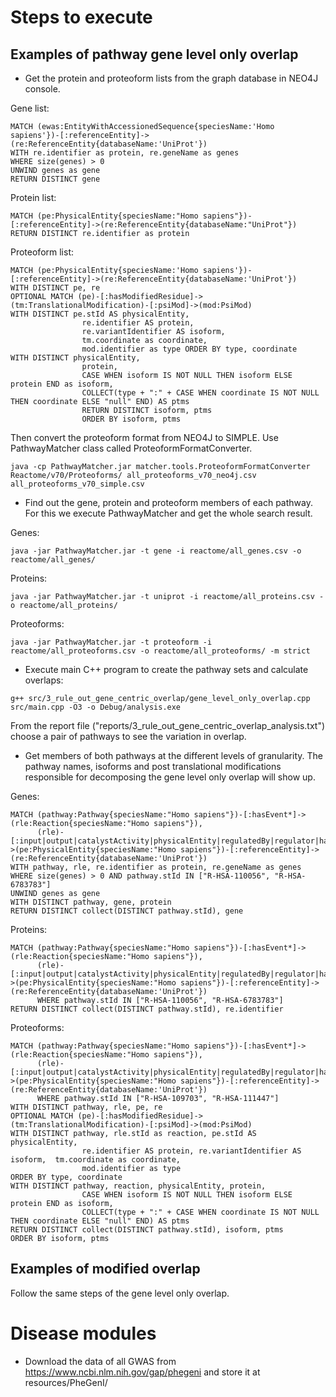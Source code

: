 # Steps to execute

## Examples of pathway gene level only overlap

* Get the protein and proteoform lists from the graph database in NEO4J console.

Gene list:
~~~~
MATCH (ewas:EntityWithAccessionedSequence{speciesName:'Homo sapiens'})-[:referenceEntity]->(re:ReferenceEntity{databaseName:'UniProt'})
WITH re.identifier as protein, re.geneName as genes
WHERE size(genes) > 0  
UNWIND genes as gene
RETURN DISTINCT gene
~~~~

Protein list:
~~~~
MATCH (pe:PhysicalEntity{speciesName:"Homo sapiens"})-[:referenceEntity]->(re:ReferenceEntity{databaseName:"UniProt"})
RETURN DISTINCT re.identifier as protein
~~~~

Proteoform list:
~~~~
MATCH (pe:PhysicalEntity{speciesName:'Homo sapiens'})-[:referenceEntity]->(re:ReferenceEntity{databaseName:'UniProt'})
WITH DISTINCT pe, re
OPTIONAL MATCH (pe)-[:hasModifiedResidue]->(tm:TranslationalModification)-[:psiMod]->(mod:PsiMod)
WITH DISTINCT pe.stId AS physicalEntity,
                re.identifier AS protein,
                re.variantIdentifier AS isoform,
                tm.coordinate as coordinate, 
                mod.identifier as type ORDER BY type, coordinate
WITH DISTINCT physicalEntity,
				protein,
                CASE WHEN isoform IS NOT NULL THEN isoform ELSE protein END as isoform,
                COLLECT(type + ":" + CASE WHEN coordinate IS NOT NULL THEN coordinate ELSE "null" END) AS ptms
                RETURN DISTINCT isoform, ptms
                ORDER BY isoform, ptms
~~~~

Then convert the proteoform format from NEO4J to SIMPLE. Use PathwayMatcher class called ProteoformFormatConverter.
~~~~
java -cp PathwayMatcher.jar matcher.tools.ProteoformFormatConverter Reactome/v70/Proteoforms/ all_proteoforms_v70_neo4j.csv all_proteoforms_v70_simple.csv
~~~~


* Find out the gene, protein and proteoform members of each pathway. For this we execute PathwayMatcher and get the whole search result.

Genes:
~~~~
java -jar PathwayMatcher.jar -t gene -i reactome/all_genes.csv -o reactome/all_genes/
~~~~

Proteins:
~~~~
java -jar PathwayMatcher.jar -t uniprot -i reactome/all_proteins.csv -o reactome/all_proteins/
~~~~

Proteoforms:
~~~~
java -jar PathwayMatcher.jar -t proteoform -i reactome/all_proteoforms.csv -o reactome/all_proteoforms/ -m strict
~~~~

* Execute main C++ program to create the pathway sets and calculate overlaps:
~~~~
g++ src/3_rule_out_gene_centric_overlap/gene_level_only_overlap.cpp src/main.cpp -O3 -o Debug/analysis.exe
~~~~

From the report file ("reports/3_rule_out_gene_centric_overlap_analysis.txt") choose a pair of pathways to see the variation in overlap.

* Get members of both pathways at the different levels of granularity. The pathway names, isoforms and post translational modifications responsible for decomposing the gene level only overlap will show up.

Genes:
~~~~
MATCH (pathway:Pathway{speciesName:"Homo sapiens"})-[:hasEvent*]->(rle:Reaction{speciesName:"Homo sapiens"}),
      (rle)-[:input|output|catalystActivity|physicalEntity|regulatedBy|regulator|hasComponent|hasMember|hasCandidate*]->(pe:PhysicalEntity{speciesName:"Homo sapiens"})-[:referenceEntity]->(re:ReferenceEntity{databaseName:'UniProt'})
WITH pathway, rle, re.identifier as protein, re.geneName as genes
WHERE size(genes) > 0 AND pathway.stId IN ["R-HSA-110056", "R-HSA-6783783"]
UNWIND genes as gene
WITH DISTINCT pathway, gene, protein
RETURN DISTINCT collect(DISTINCT pathway.stId), gene
~~~~

Proteins:
~~~~
MATCH (pathway:Pathway{speciesName:"Homo sapiens"})-[:hasEvent*]->(rle:Reaction{speciesName:"Homo sapiens"}),
      (rle)-[:input|output|catalystActivity|physicalEntity|regulatedBy|regulator|hasComponent|hasMember|hasCandidate*]->(pe:PhysicalEntity{speciesName:"Homo sapiens"})-[:referenceEntity]->(re:ReferenceEntity{databaseName:'UniProt'})
      WHERE pathway.stId IN ["R-HSA-110056", "R-HSA-6783783"]
RETURN DISTINCT collect(DISTINCT pathway.stId), re.identifier
~~~~

Proteoforms:
~~~~
MATCH (pathway:Pathway{speciesName:"Homo sapiens"})-[:hasEvent*]->(rle:Reaction{speciesName:"Homo sapiens"}),
      (rle)-[:input|output|catalystActivity|physicalEntity|regulatedBy|regulator|hasComponent|hasMember|hasCandidate*]->(pe:PhysicalEntity{speciesName:"Homo sapiens"})-[:referenceEntity]->(re:ReferenceEntity{databaseName:'UniProt'})
      WHERE pathway.stId IN ["R-HSA-109703", "R-HSA-111447"]
WITH DISTINCT pathway, rle, pe, re
OPTIONAL MATCH (pe)-[:hasModifiedResidue]->(tm:TranslationalModification)-[:psiMod]->(mod:PsiMod)
WITH DISTINCT pathway, rle.stId as reaction, pe.stId AS physicalEntity,
                re.identifier AS protein, re.variantIdentifier AS isoform,  tm.coordinate as coordinate, 
                mod.identifier as type 
ORDER BY type, coordinate
WITH DISTINCT pathway, reaction, physicalEntity, protein,
                CASE WHEN isoform IS NOT NULL THEN isoform ELSE protein END as isoform,
                COLLECT(type + ":" + CASE WHEN coordinate IS NOT NULL THEN coordinate ELSE "null" END) AS ptms
RETURN DISTINCT collect(DISTINCT pathway.stId), isoform, ptms
ORDER BY isoform, ptms
~~~~

## Examples of modified overlap

Follow the same steps of the gene level only overlap.

# Disease modules

* Download the data of all GWAS from https://www.ncbi.nlm.nih.gov/gap/phegeni and store it at resources/PheGenI/

